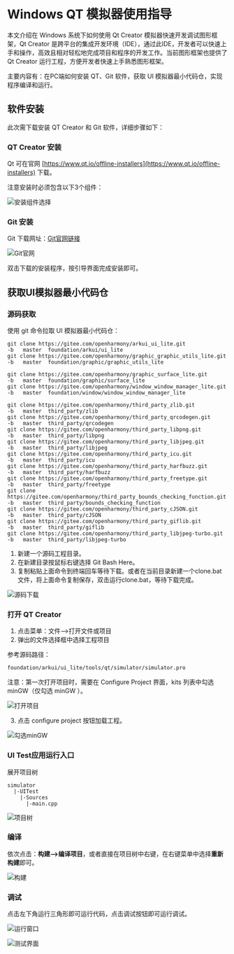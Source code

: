 # Windows QT 模拟器使用指导

本文介绍在 Windows 系统下如何使用 Qt Creator 模拟器快速开发调试图形框架，Qt Creator 是跨平台的集成开发环境（IDE），通过此IDE，开发者可以快速上手和操作，高效且相对轻松地完成项目和程序的开发工作。当前图形框架也提供了 Qt Creator 运行工程，方便开发者快速上手熟悉图形框架。

主要内容有：在PC端如何安装 QT、Git 软件，获取 UI 模拟器最小代码仓，实现程序编译和运行。

## 软件安装

此次需下载安装 QT Creator 和 Git 软件，详细步骤如下：

### QT Creator 安装
Qt 可在官网 [https://www.qt.io/offline-installers](https://www.qt.io/offline-installers) 下载。

注意安装时必须包含以下3个组件：

![安装组件选择](figures/graphic_lite_qt_install.png)

### Git 安装
Git 下载网址：[Git官网链接](https://git-scm.com/)

![Git官网](figures/graphic_lite_git_download.png "Git官网")

双击下载的安装程序，按引导界面完成安装即可。

## 获取UI模拟器最小代码仓

### 源码获取

使用 git 命令拉取 UI 模拟器最小代码仓：

```git
git clone https://gitee.com/openharmony/arkui_ui_lite.git                        -b   master  foundation/arkui/ui_lite
git clone https://gitee.com/openharmony/graphic_graphic_utils_lite.git           -b   master  foundation/graphic/graphic_utils_lite

git clone https://gitee.com/openharmony/graphic_surface_lite.git                 -b   master  foundation/graphic/surface_lite
git clone https://gitee.com/openharmony/window_window_manager_lite.git           -b   master  foundation/window/window_window_manager_lite

git clone https://gitee.com/openharmony/third_party_zlib.git                     -b   master  third_party/zlib
git clone https://gitee.com/openharmony/third_party_qrcodegen.git                -b   master  third_party/qrcodegen
git clone https://gitee.com/openharmony/third_party_libpng.git                   -b   master  third_party/libpng
git clone https://gitee.com/openharmony/third_party_libjpeg.git                  -b   master  third_party/libjpeg
git clone https://gitee.com/openharmony/third_party_icu.git                      -b   master  third_party/icu
git clone https://gitee.com/openharmony/third_party_harfbuzz.git                 -b   master  third_party/harfbuzz
git clone https://gitee.com/openharmony/third_party_freetype.git                 -b   master  third_party/freetype
git clone https://gitee.com/openharmony/third_party_bounds_checking_function.git -b   master  third_party/bounds_checking_function
git clone https://gitee.com/openharmony/third_party_cJSON.git                    -b   master  third_party/cJSON
git clone https://gitee.com/openharmony/third_party_giflib.git                   -b   master  third_party/giflib
git clone https://gitee.com/openharmony/third_party_libjpeg-turbo.git            -b   master  third_party/libjpeg-turbo
```

1. 新建一个源码工程目录。
2. 在新建目录按鼠标右键选择 Git Bash Here。
3. 复制粘贴上面命令到终端回车等待下载。或者在当前目录新建一个clone.bat文件，将上面命令复制保存，双击运行clone.bat，等待下载完成。

  ![源码下载](figures/graphic_lite_git_clone.png "屏幕截图")

### 打开 QT Creator

1. 点击菜单：文件—>打开文件或项目
2. 弹出的文件选择框中选择工程项目

参考源码路径：
```bash
foundation/arkui/ui_lite/tools/qt/simulator/simulator.pro
```

注意：第一次打开项目时，需要在 Configure Project 界面，kits 列表中勾选 minGW（仅勾选 minGW ）。

![打开项目](figures/graphic_lite_qt_project_open.png "打开项目")

3. 点击 configure project 按钮加载工程。

![勾选minGW](figures/graphic_lite_qt_project_open2.png "勾选minGW")

### UI Test应用运行入口

展开项目树

```
simulator
  |-UITest
    |-Sources
      |-main.cpp
```
![项目树](figures/graphic_lite_qt_project_run.png "项目树")

### 编译

依次点击：**构建—>编译项目**，或者直接在项目树中右键，在右键菜单中选择**重新构建**即可。

![构建](figures/graphic_lite_qt_project_build.png "构建")

### 调试

点击左下角运行三角形即可运行代码，点击调试按钮即可运行调试。

![运行窗口](figures/graphic_lite_qt_project_debug.png "运行窗口")

![测试界面](figures/graphic_lite_qt_project_demo.png "测试界面")


